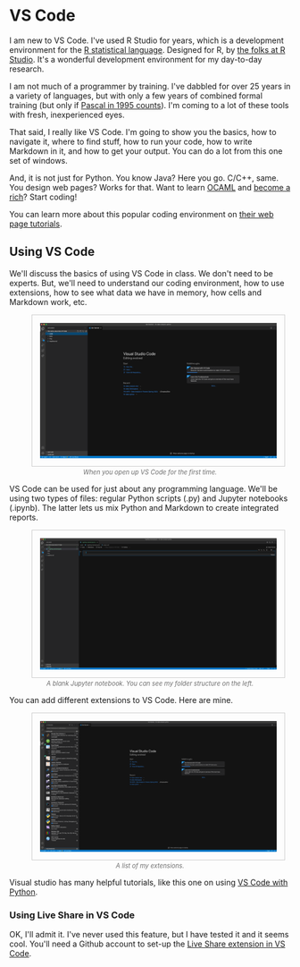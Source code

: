 # VS Code

I am new to VS Code. I've used R Studio for years, which is a development environment for the [R statistical language](https://www.r-project.org). Designed for R, by [the folks at R Studio](https://www.rstudio.com). It's a wonderful development environment for my day-to-day research.

I am not much of a programmer by training. I've dabbled for over 25 years in a variety of languages, but with only a few years of combined formal training (but only if [Pascal in 1995 counts](https://en.wikipedia.org/wiki/Pascal_(programming_language))). I'm coming to a lot of these tools with fresh, inexperienced eyes.

That said, I really like VS Code. I'm going to show you the basics, how to navigate it, where to find stuff, how to run your code, how to write Markdown in it, and how to get your output. You can do a lot from this one set of windows. 

And, it is not just for Python. You know Java? Here you go. C/C++, same. You design web pages? Works for that. Want to learn [OCAML](https://ocaml.org) and [become a rich](https://blog.janestreet.com)? Start coding!

You can learn more about this popular coding environment on [their web page tutorials](https://code.visualstudio.com/learn). 

## Using VS Code

We'll discuss the basics of using VS Code in class. We don't need to be experts. But, we'll need to understand our coding environment, how to use extensions, how to see what data we have in memory, how cells and Markdown work, etc. 


<figure style="text-align: center;">
    <img src="../_images/02-vs-gettingstarted.png"
         alt="02-vs-blank-notebook" style="border: 1px solid #ccc; padding: 1em;">
    <figcaption style="font-style: italic; color: #6d6d6d; font-size: .8em;">When you open up VS Code for the first time.</figcaption>
</figure>

VS Code can be used for just about any programming language. We'll be using two types of files: regular Python scripts (.py) and Jupyter notebooks (.ipynb). The latter lets us mix Python and Markdown to create integrated reports.

<figure style="text-align: center;">
    <img src="../_images/02-vs-blank-notebook.png"
         alt="02-vs-blank-notebook" style="border: 1px solid #ccc; padding: 1em;">
    <figcaption style="font-style: italic; color: #6d6d6d; font-size: .8em;">A blank Jupyter notebook. You can see my folder structure on the left.</figcaption>
</figure>

You can add different extensions to VS Code. Here are mine.

<figure style="text-align: center;">
    <img src="../_images/02-vs-extensions.png"
         alt="02-vs-extensions" style="border: 1px solid #ccc; padding: 1em;">
    <figcaption style="font-style: italic; color: #6d6d6d; font-size: .8em;">A list of my extensions.</figcaption>
</figure>

Visual studio has many helpful tutorials, like this one on using [VS Code with Python](https://code.visualstudio.com/docs/languages/python).


### Using Live Share in VS Code

OK, I'll admit it. I've never used this feature, but I have tested it and it seems cool. You'll need a Github account to set-up the [Live Share extension in VS Code](https://code.visualstudio.com/learn/collaboration/live-share). 